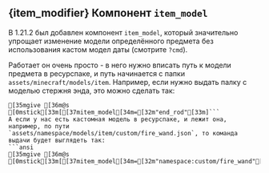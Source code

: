 ## {item_modifier} Компонент `item_model`
В 1.21.2 был добавлен компонент `item_model`, который значительно упрощает изменение модели определённого предмета без использования кастом модел даты (смотрите `?cmd`).

Работает он очень просто - в него нужно вписать путь к модели предмета в ресурспаке, и путь начинается с папки `assets/minecraft/models/item`. Например, если нужно выдать палку с моделью стержня энда, это можно сделать так:
```ansi
[35mgive [36m@s [0mstick[33m[[37mitem_model[34m=[32m"end_rod"[33m]```
А если у нас есть кастомная модель в ресурспаке, и лежит она, например, по пути `assets/namespace/models/item/custom/fire_wand.json`, то команда выдачи будет выглядеть так:
```ansi
[35mgive [36m@s [0mstick[33m[[37mitem_model[34m=[32m"namespace:custom/fire_wand"[33m]```